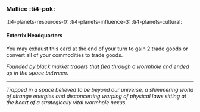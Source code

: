 ### Mallice :ti4-pok:

:ti4-planets-resources-0: :ti4-planets-influence-3: :ti4-planets-cultural:

#### Exterrix Headquarters

You may exhaust this card at the end of your turn to gain 2 trade goods or convert all of your commodities to trade goods.

*Founded by black market traders that fled through a wormhole and ended up in the space between.*

---

*Trapped in a space believed to be beyond our universe, a shimmering world of strange energies and disconcerting warping of physical laws sitting at the heart of a strategically vital wormhole nexus.*
